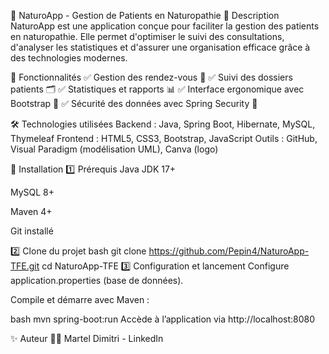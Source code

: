 🏥 NaturoApp - Gestion de Patients en Naturopathie
📌 Description
NaturoApp est une application conçue pour faciliter la gestion des patients en naturopathie. Elle permet d'optimiser le suivi des consultations, d'analyser les statistiques et d'assurer une organisation efficace grâce à des technologies modernes.

🚀 Fonctionnalités
✅ Gestion des rendez-vous 📅 ✅ Suivi des dossiers patients 🗂️ ✅ Statistiques et rapports 📊 ✅ Interface ergonomique avec Bootstrap 🎨 ✅ Sécurité des données avec Spring Security 🔐

🛠️ Technologies utilisées
Backend : Java, Spring Boot, Hibernate, MySQL, Thymeleaf Frontend : HTML5, CSS3, Bootstrap, JavaScript Outils : GitHub, Visual Paradigm (modélisation UML), Canva (logo)

🔧 Installation
1️⃣ Prérequis
Java JDK 17+

MySQL 8+

Maven 4+

Git installé

2️⃣ Clone du projet
bash
git clone https://github.com/Pepin4/NaturoApp-TFE.git
cd NaturoApp-TFE
3️⃣ Configuration et lancement
Configure application.properties (base de données).

Compile et démarre avec Maven :

bash
mvn spring-boot:run
Accède à l’application via http://localhost:8080

✨ Auteur
👨‍💻 Martel Dimitri - LinkedIn